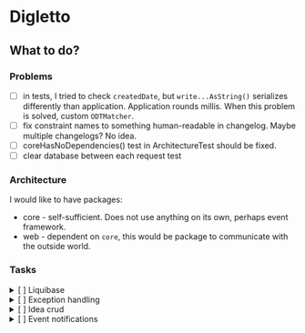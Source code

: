 # Digletto

## What to do?

### Problems

- [ ] in tests, I tried to check `createdDate`, but `write...AsString()` serializes differently than application.
  Application rounds millis. When this problem is solved, custom `ODTMatcher`.
- [ ] fix constraint names to something human-readable in changelog. Maybe multiple changelogs? No idea.
- [ ] coreHasNoDependencies() test in ArchitectureTest should be fixed.
- [ ] clear database between each request test

### Architecture

I would like to have packages:

- core - self-sufficient. Does not use anything on its own, perhaps event framework.
- web - dependent on `core`, this would be package to communicate with the outside world.

### Tasks

<details>
<summary> [ ] Liquibase</summary>

- add Liquibase

</details>

<details>
<summary> [ ] Exception handling</summary>

- should throw exceptions with multiple causes
- one cause for most cases
- multiple for validation exceptions
- works on error codes - let client implement concrete messages

</details>

<details>
  <summary> [ ] Idea crud</summary>

- [x] create
- creates new idea and persists it in database
- requires name and owning user id
- names unique per user

---

- [ ] listing
- returns pageable and filterable list of ideas
- idea specified as:
    - id
    - creation date
    - last activity date
    - name
    - owner id
    - average rating (0.0 - 5.0) - mostly to mess with database views
    - status

---

- [ ] get details
- returns single idea object
- idea specified as:
    - id
    - creation date
    - last activity date
    - name
    - description
    - owner id
    - list of involved users with last activity dates
    - average rating (0.0 - 5.0)
    - list of ratings by users
    - status

--- 

- [ ] update
- update fields of the idea
- if idea does not exist, throw 404
- only in status DRAFT - otherwise throw 403
- if nothing changed or the same data - do nothing and return 200

---

- [x] delete
- deletes idea
- if idea does not exist, throw 404
- only in status DRAFT - otherwise throw 403

</details>

<details>
<summary> [ ] Event notifications</summary>

- [ ] create idea event
- [ ] delete idea event
- [ ] update idea event
- [ ] change state idea event

</details>
